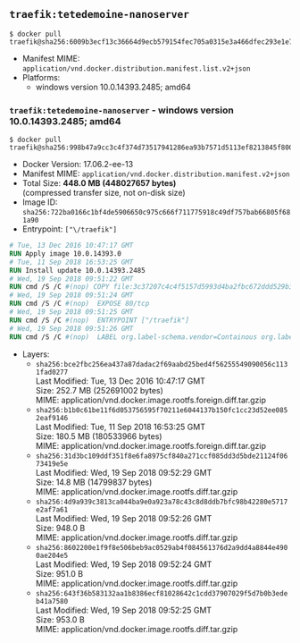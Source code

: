 ## `traefik:tetedemoine-nanoserver`

```console
$ docker pull traefik@sha256:6009b3ecf13c36664d9ecb579154fec705a0315e3a466dfec293e1e78a959919
```

-	Manifest MIME: `application/vnd.docker.distribution.manifest.list.v2+json`
-	Platforms:
	-	windows version 10.0.14393.2485; amd64

### `traefik:tetedemoine-nanoserver` - windows version 10.0.14393.2485; amd64

```console
$ docker pull traefik@sha256:998b47a9cc3c4f374d73517941286ea93b7571d5113ef8213845f800bc5ce26d
```

-	Docker Version: 17.06.2-ee-13
-	Manifest MIME: `application/vnd.docker.distribution.manifest.v2+json`
-	Total Size: **448.0 MB (448027657 bytes)**  
	(compressed transfer size, not on-disk size)
-	Image ID: `sha256:722ba0166c1bf4de5906650c975c666f711775918c49df757bab66805f681a90`
-	Entrypoint: `["\/traefik"]`

```dockerfile
# Tue, 13 Dec 2016 10:47:17 GMT
RUN Apply image 10.0.14393.0
# Tue, 11 Sep 2018 16:53:25 GMT
RUN Install update 10.0.14393.2485
# Wed, 19 Sep 2018 09:51:22 GMT
RUN cmd /S /C #(nop) COPY file:3c37207c4c4f5157d5993d4ba2fbc672ddd529b3e63b8cd4034206eccc29f7ad in \traefik.exe 
# Wed, 19 Sep 2018 09:51:24 GMT
RUN cmd /S /C #(nop)  EXPOSE 80/tcp
# Wed, 19 Sep 2018 09:51:25 GMT
RUN cmd /S /C #(nop)  ENTRYPOINT ["/traefik"]
# Wed, 19 Sep 2018 09:51:26 GMT
RUN cmd /S /C #(nop)  LABEL org.label-schema.vendor=Containous org.label-schema.url=https://traefik.io org.label-schema.name=Traefik org.label-schema.description=A modern reverse-proxy org.label-schema.version=v1.6.6 org.label-schema.docker.schema-version=1.0
```

-	Layers:
	-	`sha256:bce2fbc256ea437a87dadac2f69aabd25bed4f56255549090056c1131fad0277`  
		Last Modified: Tue, 13 Dec 2016 10:47:17 GMT  
		Size: 252.7 MB (252691002 bytes)  
		MIME: application/vnd.docker.image.rootfs.foreign.diff.tar.gzip
	-	`sha256:b1b0c61be11f6d053756595f70211e6044137b150fc1cc23d52ee0852eaf9146`  
		Last Modified: Tue, 11 Sep 2018 16:53:25 GMT  
		Size: 180.5 MB (180533966 bytes)  
		MIME: application/vnd.docker.image.rootfs.foreign.diff.tar.gzip
	-	`sha256:31d3bc109ddf351f8e6fa8975cf840a271ccf085dd3d5bde21124f0673419e5e`  
		Last Modified: Wed, 19 Sep 2018 09:52:29 GMT  
		Size: 14.8 MB (14799837 bytes)  
		MIME: application/vnd.docker.image.rootfs.diff.tar.gzip
	-	`sha256:4d9a939c3813ca044ba9e0a923a78c43c8d8ddb7bfc98b42280e5717e2af7a61`  
		Last Modified: Wed, 19 Sep 2018 09:52:26 GMT  
		Size: 948.0 B  
		MIME: application/vnd.docker.image.rootfs.diff.tar.gzip
	-	`sha256:8602200e1f9f8e506beb9ac0529ab4f084561376d2a9dd4a8844e4900ae204e5`  
		Last Modified: Wed, 19 Sep 2018 09:52:24 GMT  
		Size: 951.0 B  
		MIME: application/vnd.docker.image.rootfs.diff.tar.gzip
	-	`sha256:643f36b583132aa1b8386ecf81028642c1cdd37907029f5d7b0b3edeb41a7580`  
		Last Modified: Wed, 19 Sep 2018 09:52:25 GMT  
		Size: 953.0 B  
		MIME: application/vnd.docker.image.rootfs.diff.tar.gzip
